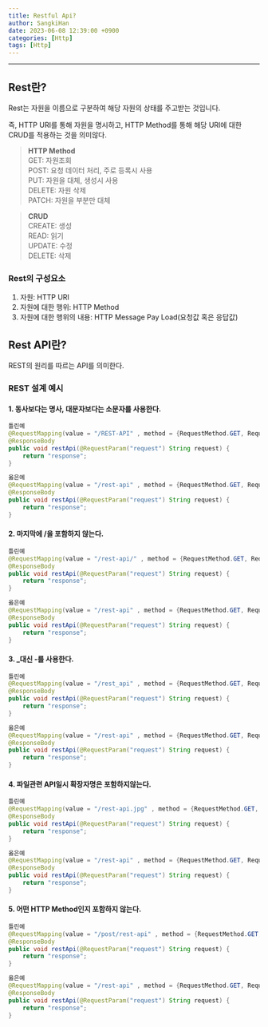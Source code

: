 ```yaml
---
title: Restful Api?
author: SangkiHan
date: 2023-06-08 12:39:00 +0900
categories: [Http]
tags: [Http]
---
```

------------

## Rest란?

Rest는 자원을 이름으로 구분하여 해당 자원의 상태를 주고받는 것입니다.

즉, HTTP URI를 통해 자원을 명시하고, HTTP Method를 통해 해당 URI에 대한 CRUD를 적용하는 것을 의미않다.

>**HTTP Method**  
>GET: 자원조회  
>POST: 요청 데이터 처리, 주로 등록시 사용  
>PUT: 자원을 대체, 생성시 사용   
>DELETE: 자원 삭제  
>PATCH: 자원을 부분만 대체


>**CRUD**  
>CREATE: 생성  
>READ: 읽기  
>UPDATE: 수정  
>DELETE: 삭제

### Rest의 구성요소
1.  자원: HTTP URI
2.  자원에 대한 행위: HTTP Method
3.  자원에 대한 행위의 내용: HTTP Message Pay Load(요청값 혹은 응답값)

## Rest API란?
REST의 원리를 따르는 API를 의미한다. 

### REST 설계 예시
#### 1. 동사보다는 명사, 대문자보다는 소문자를 사용한다.
```java
틀린예
@RequestMapping(value = "/REST-API" , method = {RequestMethod.GET, RequestMethod.POST})
@ResponseBody
public void restApi(@RequestParam("request") String request) {
    return "response";
}

옳은예
@RequestMapping(value = "/rest-api" , method = {RequestMethod.GET, RequestMethod.POST})
@ResponseBody
public void restApi(@RequestParam("request") String request) {
    return "response";
}
```

#### 2. 마지막에 /을 포함하지 않는다.
```java
틀린예
@RequestMapping(value = "/rest-api/" , method = {RequestMethod.GET, RequestMethod.POST})
@ResponseBody
public void restApi(@RequestParam("request") String request) {
    return "response";
}

옳은예
@RequestMapping(value = "/rest-api" , method = {RequestMethod.GET, RequestMethod.POST})
@ResponseBody
public void restApi(@RequestParam("request") String request) {
    return "response";
}
```

#### 3. _대신 -를 사용한다.
```java
틀린예
@RequestMapping(value = "/rest_api" , method = {RequestMethod.GET, RequestMethod.POST})
@ResponseBody
public void restApi(@RequestParam("request") String request) {
    return "response";
}

옳은예
@RequestMapping(value = "/rest-api" , method = {RequestMethod.GET, RequestMethod.POST})
@ResponseBody
public void restApi(@RequestParam("request") String request) {
    return "response";
}
```

#### 4. 파일관련 API일시 확장자명은 포함하지않는다.
```java
틀린예
@RequestMapping(value = "/rest-api.jpg" , method = {RequestMethod.GET, RequestMethod.POST})
@ResponseBody
public void restApi(@RequestParam("request") String request) {
    return "response";
}

옳은예
@RequestMapping(value = "/rest-api" , method = {RequestMethod.GET, RequestMethod.POST})
@ResponseBody
public void restApi(@RequestParam("request") String request) {
    return "response";
}
```

#### 5. 어떤 HTTP Method인지 포함하지 않는다.
```java
틀린예
@RequestMapping(value = "/post/rest-api" , method = {RequestMethod.GET, RequestMethod.POST})
@ResponseBody
public void restApi(@RequestParam("request") String request) {
    return "response";
}

옳은예
@RequestMapping(value = "/rest-api" , method = {RequestMethod.GET, RequestMethod.POST})
@ResponseBody
public void restApi(@RequestParam("request") String request) {
    return "response";
}
```
